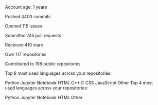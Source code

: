 Account age: 1 years

Pushed 4403 commits

Opened 115 issues

Submitted 745 pull requests

Received 410 stars

Own 117 repositories

Contributed to 198 public repositories

Top 8 most used languages across your repositories:

 Python  Jupyter Notebook  HTML  C++  C  CSS  JavaScript  Other 
Top 4 most used languages across your repositories:

 Python  Jupyter Notebook  HTML  Other 
